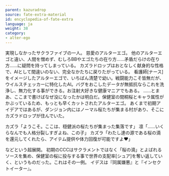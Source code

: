 ```yaml
---
parent: kazuradrop
source: fate-extra-material
id: encyclopedia-of-fate-extra
language: ja
weight: 38
category:
- alter-ego
---
```


実現しなかったサクラファイブの一人。
慈愛のアルターエゴ。
他のアルターエゴと違い、人間を憎めず、むしろBBやエゴたちの在り方……矛盾だらけの在り方……に疑問を持ってしまっている。
カズラドロップはおとなしく献身的な性格で、AIとして間違いのない、完全なかたちに戻りたがっている。
看護師[ナース]をイメージしたアルターエゴで、いちばん清楚で幼い。戦闘能力こそ皆無だが、ウイルスチェッカーに特化したAI。バグをおこしたデータが無抵抗ならこれを洗浄し、無力化する事ができる。お注射大好きな健康マニアでもある。
……とまあ、ここまで書けばなぜ没になったかは明白だ。保健室の間桐桜とキャラ属性がかぶっているため、もっとも早くカットされたアルターエゴ。
あくまで初期アイデアではあるが、ダンジョン内にはノーマル桜たちが集まる村があり、そこにカズラドロップが住んでいた。

カズラ「ようこそ。ここは、穏健派の桜たちが集まった集落です」
凛「……いくらなんでも人格分裂しすぎよね、この子」
カズラ「わたし達の源である桜の滴を還元してくれたら、アイテム提供や体力回復が可能ですよ♥」

などという超展開。
初期のCCCはサクラメントではなく「桜の滴」とよばれるソースを集め、保健室の桜に投与する事で世界の支配率[シュア]を奪い返していく、というものだった。これはその一例。
イデスは『同属嫌悪』と『インセクトイーター』。
